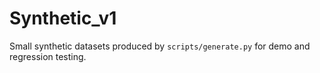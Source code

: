 # Synthetic_v1
Small synthetic datasets produced by `scripts/generate.py` for demo and regression testing.